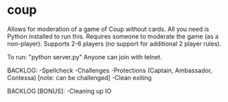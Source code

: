 # coup
Allows for moderation of a game of Coup without cards.
All you need is Python installed to run this.
Requires someone to moderate the game (as a non-player).
Supports 2-6 players (no support for additional 2 player rules).

To run: "python server.py"
Anyone can join with telnet.

BACKLOG:
-Spellcheck
-Challenges
-Protections (Captain, Ambassador, Contessa) [note: can be challenged]
-Clean exiting

BACKLOG [BONUS]:
-Cleaning up IO
